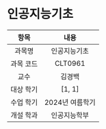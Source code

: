 # 인공지능기초
| 항목 | 내용 |
| :-: | :-: |
| 과목명 | 인공지능기초 |
| 과목 코드 | CLT0961 |
| 교수 | 김경백 |
| 대상 학기 | [1, 1] |
| 수업 학기 | 2024년 여름학기 |
| 개설 학과 | 인공지능학부 |
